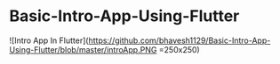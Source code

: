 # Basic-Intro-App-Using-Flutter
![Intro App In Flutter](https://github.com/bhavesh1129/Basic-Intro-App-Using-Flutter/blob/master/introApp.PNG =250x250)
